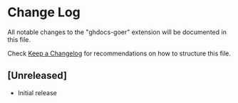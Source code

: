 # Change Log

All notable changes to the "ghdocs-goer" extension will be documented in this file.

Check [Keep a Changelog](http://keepachangelog.com/) for recommendations on how to structure this file.

## [Unreleased]

- Initial release